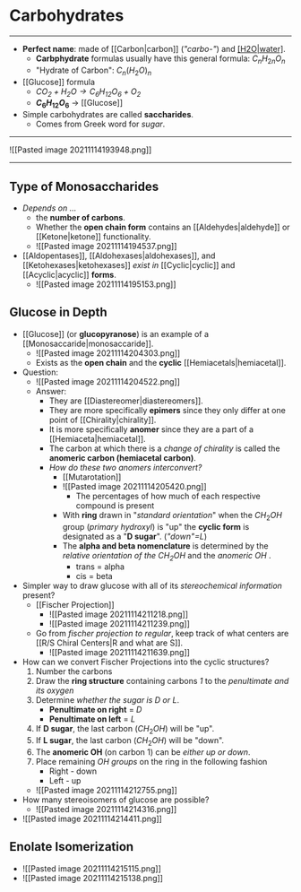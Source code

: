 # Carbohydrates
---
- **Perfect name**: made of [[Carbon|carbon]] (*"carbo-"*) and [[H2O|water]](*"-hydrates"*).
	- **Carbphydrate** formulas usually have this general formula: $C_n H_{2n} O_n$
	- "Hydrate of Carbon": $C_n (H_2 O)_n$
- [[Glucose]] formula
	- *$CO_2 + H_2O → C_6 H_{12} O_6 + O_2$*
	- **$C_6 H_{12} O_6$** → [[Glucose]]
- Simple carbohydrates are called **saccharides**.
	- Comes from Greek word for *sugar*.

---
![[Pasted image 20211114193948.png]]

---
## Type of Monosaccharides
- *Depends on ...*
	- the **number of carbons**.
	- Whether the **open chain form** contains an [[Aldehydes|aldehyde]] or [[Ketone|ketone]] functionality.
	-  ![[Pasted image 20211114194537.png]]
- [[Aldopentases]], [[Aldohexases|aldohexases]], and [[Ketohexases|ketohexases]] *exist in* [[Cyclic|cyclic]] and [[Acyclic|acyclic]] **forms**.
	- ![[Pasted image 20211114195153.png]]
## Glucose in Depth
- [[Glucose]] (or **glucopyranose**) is an example of a [[Monosaccaride|monosaccaride]].
	- ![[Pasted image 20211114204303.png]]
	- Exists as the **open chain** and the **cyclic** [[Hemiacetals|hemiacetal]].
- Question:
	- ![[Pasted image 20211114204522.png]]
	- Answer:
		- They are [[Diastereomer|diastereomers]].
		- They are more specifically **epimers** since they only differ at one point of [[Chirality|chirality]].
		- It is more specifically **anomer** since they are a part of a [[Hemiaceta|hemiacetal]].
		- The carbon at which there is a *change of chirality* is called the **anomeric carbon (hemiacetal carbon)**.
		- *How do these two anomers interconvert?*
			- [[Mutarotation]]
			- ![[Pasted image 20211114205420.png]]
				- The percentages of how much of each respective compound is present
			- With **ring** drawn in "*standard orientation*" when the $CH_2 OH$ group (*primary hydroxyl*) is "up" the **cyclic form** is designated as a "**D sugar**". (*"down"=L*)
			- The **alpha and beta nomenclature** is determined by the *relative orientation of the $CH_2 OH$* and the *anomeric OH* .
				- trans = alpha
				- cis = beta
- Simpler way to draw glucose with all of its *stereochemical information* present?
	- [[Fischer Projection]]
		- ![[Pasted image 20211114211218.png]]
		- ![[Pasted image 20211114211239.png]] 
	- Go from *fischer projection to regular*, keep track of what centers are [[R/S Chiral Centers|R and what are S]].
		- ![[Pasted image 20211114211639.png]]
- How can we convert Fischer Projections into the cyclic structures?
	1. Number the carbons
	2. Draw the **ring structure** containing carbons *1* to the *penultimate and its oxygen*
	3. Determine *whether the sugar is D or L*.
		- **Penultimate on right** = *D*
		- **Penultimate on left** = *L*
	4. If **D sugar**, the last carbon ($CH_2OH$) will be "up".
	5. If **L sugar**, the last carbon ($CH_2OH$) will be "down".
	6. The **anomeric OH** (on carbon 1) can be *either up or down*.
	7. Place remaining *OH groups* on the ring in the following fashion
		- Right - down
		- Left - up
	- ![[Pasted image 20211114212755.png]]
- How many stereoisomers of glucose are possible?
	- ![[Pasted image 20211114214316.png]]
- ![[Pasted image 20211114214411.png]]

## Enolate Isomerization
- ![[Pasted image 20211114215115.png]]
- ![[Pasted image 20211114215138.png]]